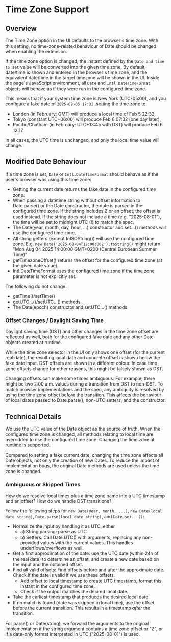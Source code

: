 # Time Zone Support

## Overview

The Time Zone option in the UI defaults to the browser's time zone. With this setting, no time-zone-related behaviour of Date should be changed when enabling the extension.

If the time zone option is changed, the instant defined by the `Date and time to set` value will be converted into the given time zone. By default, date/time is shown and entered in the browser's time zone, and the equivalent date/time in the target timezone will be shown in the UI.
Inside the page's JavaScript environment, all `Date` and `Intl.DateTimeFormat` objects will behave as if they were run in the configured time zone.

This means that if your system time zone is New York (UTC-05:00), and you configure a fake date of `2025-02-05 17:32`, setting the time zone to:

- London (in February: GMT) will produce a local time of Feb 5 22:32,
- Tokyo (constant UTC+06:00) will produce Feb 6 07:32 (one day later),
- Pacific/Chatham (in February: UTC+13:45 with DST) will produce Feb 6 12:17.

In all cases, the UTC time is unchanged, and only the local time value will change.

## Modified Date Behaviour

If a time zone is set, `Date` or `Intl.DateTimeFormat` should behave as if the user's browser was using this time zone:

- Getting the current date returns the fake date in the configured time zone.
- When passing a datetime string without offset information to Date.parse() or the Date constructor, the date is parsed in the configured time zone. If the string includes Z or an offset, the offset is used instead. If the string does not include a time (e.g. "2025-08-01"), the time will be set to midnight UTC (!) to match the spec.
- The Date(year, month, day, hour, ...) constructor and set...() methods will use the configured time zone.
- All string getters (except toISOString()) will use the configured time zone. E.g. `new Date('2025-08-04T12:00:00Z').toString()` might return "Mon Aug 04 2025 14:00:00 GMT+0200 (Central European Summer Time)"
- getTimezoneOffset() returns the offset for the configured time zone (at the given date value).
- Intl.DateTimeFormat uses the configured time zone if the time zone parameter is not explicitly set.

The following do not change:

- getTime()/setTime()
- getUTC...()/setUTC...() methods
- The Date(epoch) constructor and setUTC...() methods

### Offset Changes / Daylight Saving Time

Daylight saving time (DST) and other changes in the time zone offset are reflected as well, both for the configured fake date and any other Date objects created at runtime.

While the time zone selector in the UI only shows one offset (for the current real date), the resulting local date and concrete offset is shown below the fake date input. DST offsets are shown in a different colour. In case time zone offsets change for other reasons, this might be falsely shown as DST.

Changing offsets can make some times ambiguous. For example, there might be two 2:00 a.m. values during a transition from DST to non-DST. To match browser implementations and the spec, any ambiguity is resolved by using the time zone offset before the transition. This affects the behaviour of local dates passed to Date.parse(), non-UTC setters, and the constructor.

## Technical Details

We use the UTC value of the Date object as the source of truth. When the configured time zone is changed, all methods relating to local time are overridden to use the configured time zone. Changing the time zone at runtime is supported.

Compared to setting a fake current date, changing the time zone affects all Date objects, not only the creation of new Dates. To reduce the impact of implementation bugs, the original Date methods are used unless the time zone is changed.

### Ambiguous or Skipped Times

How do we resolve local times plus a time zone name into a UTC timestamp and an offset? How do we handle DST transitions?

Follow the following steps for `new Date(year, month, ...)`, `new Date(local date string)`, `Date.parse(local date string)`, and `Date.set...()`:

- Normalize the input by handling it as UTC, either
    - a) String parsing: parse as UTC
    - b) Setters: Call Date.UTC() with arguments, replacing any non-provided values with the current values. This handles underflows/overflows as well.
- Get a first approximation of the date: use the UTC date (within 24h of the real date) to determine an offset, and create a new date based on the input and the obtained offset.
- Find all valid offsets: Find offsets before and after the approximate date. Check if the date is valid if we use these offsets.
    - Add offset to local timestamp to create UTC timestamp, format this instant in the configured time zone.
    - Check if the output matches the desired local date.
- Take the earliest timestamp that produces the desired local date.
- If no match is found (date was skipped in local time), use the offset before the current transition. This results in a timestamp _after_ the transition.

For parse() or Date(string), we forward the arguments to the original implementation if the string argument contains a time zone offset or "Z", or if a date-only format interpreted in UTC ("2025-08-01") is used.
